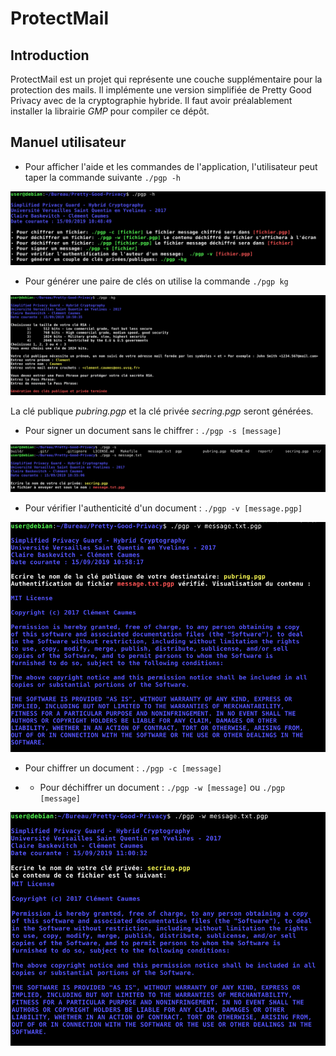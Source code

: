 # ProtectMail

## Introduction

ProtectMail est un projet qui représente une couche supplémentaire pour la protection des 
mails. Il implémente une version simplifiée de Pretty Good Privacy avec de la cryptographie 
hybride. 
Il faut avoir préalablement installer la librairie *GMP* pour compiler ce dépôt.

## Manuel utilisateur

- Pour afficher l'aide et les commandes de l'application, l'utilisateur 
peut taper la commande suivante ```./pgp -h```

<img src="report/pictures/help.PNG" alt="help">

- Pour générer une paire de clés on utilise la commande ```./pgp kg```

<img src="report/pictures/key.PNG" alt="key">

La clé publique *pubring.pgp* et la clé privée *secring.pgp* seront générées.

- Pour signer un document sans le chiffrer : ```./pgp -s [message]```

<img src="report/pictures/signature.PNG" alt="signature">

- Pour vérifier l'authenticité d'un document : ```./pgp -v [message.pgp]```

<img src="report/pictures/verify.PNG" alt="verify">

- Pour chiffrer un document : ```./pgp -c [message]```

- - Pour déchiffrer un document : ```./pgp -w [message]``` ou ```./pgp [message]```

<img src="report/pictures/decrypt.PNG" alt="decrypt">
